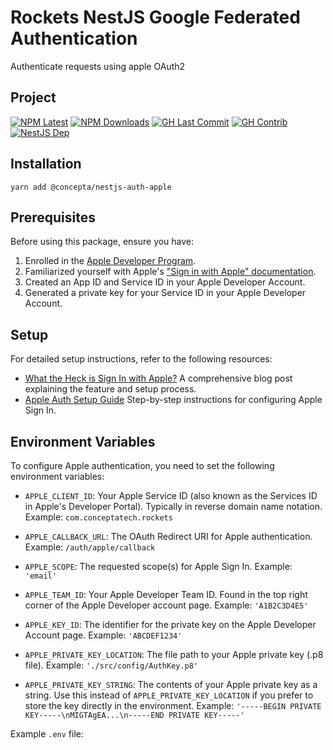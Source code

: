 # Rockets NestJS Google Federated Authentication

Authenticate requests using apple OAuth2

## Project

[![NPM Latest](https://img.shields.io/npm/v/@concepta/nestjs-auth-google)](https://www.npmjs.com/package/@concepta/nestjs-auth-google)
[![NPM Downloads](https://img.shields.io/npm/dw/@conceptadev/nestjs-auth-google)](https://www.npmjs.com/package/@concepta/nestjs-auth-google)
[![GH Last Commit](https://img.shields.io/google/last-commit/conceptadev/rockets?logo=google)](https://google.com/conceptadev/rockets)
[![GH Contrib](https://img.shields.io/google/contributors/conceptadev/rockets?logo=google)](https://google.com/conceptadev/rockets/graphs/contributors)
[![NestJS Dep](https://img.shields.io/google/package-json/dependency-version/conceptadev/rockets/@nestjs/common?label=NestJS&logo=nestjs&filename=packages%2Fnestjs-core%2Fpackage.json)](https://www.npmjs.com/package/@nestjs/common)

## Installation

`yarn add @concepta/nestjs-auth-apple`

## Prerequisites

Before using this package, ensure you have:

1. Enrolled in the [Apple Developer Program](https://developer.apple.com/programs/).
2. Familiarized yourself with Apple's ["Sign in with Apple" documentation](https://developer.apple.com/sign-in-with-apple/).
3. Created an App ID and Service ID in your Apple Developer Account.
4. Generated a private key for your Service ID in your Apple Developer Account.

## Setup

For detailed setup instructions, refer to the following resources:

- [What the Heck is Sign In with Apple?](https://developer.okta.com/blog/2019/06/04/what-the-heck-is-sign-in-with-apple)
  A comprehensive blog post explaining the feature and setup process.
- [Apple Auth Setup Guide](https://github.com/ananay/apple-auth/blob/master/SETUP.md)
  Step-by-step instructions for configuring Apple Sign In.

## Environment Variables

To configure Apple authentication, you need to set the following environment
variables:

- `APPLE_CLIENT_ID`: Your Apple Service ID (also known as the Services ID in
  Apple's Developer Portal). Typically in reverse domain name notation.
  Example: `com.conceptatech.rockets`

- `APPLE_CALLBACK_URL`: The OAuth Redirect URI for Apple authentication.
  Example: `/auth/apple/callback`

- `APPLE_SCOPE`: The requested scope(s) for Apple Sign In.
  Example: `'email'`

- `APPLE_TEAM_ID`: Your Apple Developer Team ID. Found in the top right corner
  of the Apple Developer account page.
  Example: `'A1B2C3D4E5'`

- `APPLE_KEY_ID`: The identifier for the private key on the Apple Developer
  Account page.
  Example: `'ABCDEF1234'`

- `APPLE_PRIVATE_KEY_LOCATION`: The file path to your Apple private key
  (.p8 file).
  Example: `'./src/config/AuthKey.p8'`

- `APPLE_PRIVATE_KEY_STRING`: The contents of your Apple private key as a
  string. Use this instead of `APPLE_PRIVATE_KEY_LOCATION` if you prefer to
  store the key directly in the environment.
  Example: `'-----BEGIN PRIVATE KEY-----\nMIGTAgEA...\n-----END PRIVATE KEY-----'`

Example `.env` file:
